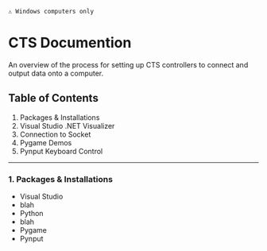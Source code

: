 `⚠️ Windows computers only`
# CTS Documention

An overview of the process for setting up CTS controllers to connect and output data onto a computer. </br>


## Table of Contents
1. Packages & Installations
2. Visual Studio .NET Visualizer
3. Connection to Socket
4. Pygame Demos
5. Pynput Keyboard Control

---

### 1. Packages & Installations
- Visual Studio
- blah
- Python
- blah
- Pygame
- Pynput
